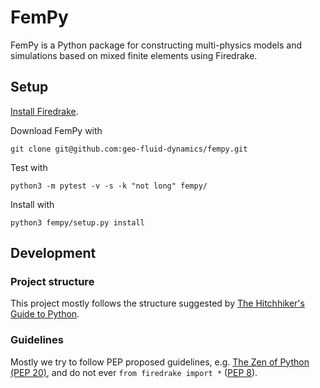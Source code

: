 # FemPy
FemPy is a Python package for constructing multi-physics models and simulations 
based on mixed finite elements using Firedrake.


## Setup
[Install Firedrake](https://www.firedrakeproject.org/download.html).

Download FemPy with 

    git clone git@github.com:geo-fluid-dynamics/fempy.git

Test with

    python3 -m pytest -v -s -k "not long" fempy/

Install with

    python3 fempy/setup.py install
    
    
## Development


### Project structure
This project mostly follows the structure suggested by [The Hitchhiker's Guide to Python](http://docs.python-guide.org/en/latest/).


### Guidelines
Mostly we try to follow PEP proposed guidelines, e.g. [The Zen of Python (PEP 20)](https://www.python.org/dev/peps/pep-0020/), and do not ever `from firedrake import *` ([PEP 8](https://www.python.org/dev/peps/pep-0008/)).
